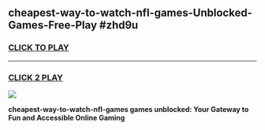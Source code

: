 
## cheapest-way-to-watch-nfl-games-Unblocked-Games-Free-Play #zhd9u
<h3>
<a href="https://us.freeplayer.one?title=cheapest-way-to-watch-nfl-games&ref=9M">CLICK TO PLAY</a></h3>
<hr>

<h3>
<a href="https://us.freeplayer.one?title=cheapest-way-to-watch-nfl-games&ref=9M">CLICK 2 PLAY</a>
  
</h3>

<a href="https://us.freeplayer.one?title=cheapest-way-to-watch-nfl-games&ref=9M"><img src="https://clearcache.store/games.png"></a>


**cheapest-way-to-watch-nfl-games games unblocked: Your Gateway to Fun and Accessible Online Gaming**
